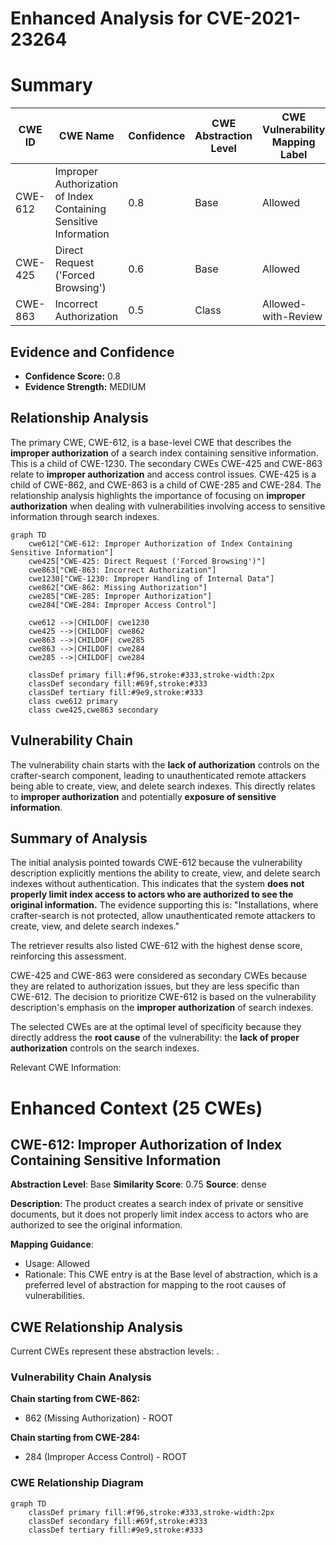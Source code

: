 # Enhanced Analysis for CVE-2021-23264

# Summary
| CWE ID | CWE Name | Confidence | CWE Abstraction Level | CWE Vulnerability Mapping Label | CWE-Vulnerability Mapping Notes |
|---|---|---|---|---|---|
| CWE-612 | Improper Authorization of Index Containing Sensitive Information | 0.8 | Base | Allowed | Primary CWE |
| CWE-425 | Direct Request ('Forced Browsing') | 0.6 | Base | Allowed | Secondary Candidate |
| CWE-863 | Incorrect Authorization | 0.5 | Class | Allowed-with-Review | Secondary Candidate |

## Evidence and Confidence

*   **Confidence Score:** 0.8
*   **Evidence Strength:** MEDIUM

## Relationship Analysis
The primary CWE, CWE-612, is a base-level CWE that describes the **improper authorization** of a search index containing sensitive information. This is a child of CWE-1230. The secondary CWEs CWE-425 and CWE-863 relate to **improper authorization** and access control issues. CWE-425 is a child of CWE-862, and CWE-863 is a child of CWE-285 and CWE-284. The relationship analysis highlights the importance of focusing on **improper authorization** when dealing with vulnerabilities involving access to sensitive information through search indexes.

```mermaid
graph TD
    cwe612["CWE-612: Improper Authorization of Index Containing Sensitive Information"]
    cwe425["CWE-425: Direct Request ('Forced Browsing')"]
    cwe863["CWE-863: Incorrect Authorization"]
    cwe1230["CWE-1230: Improper Handling of Internal Data"]
    cwe862["CWE-862: Missing Authorization"]
    cwe285["CWE-285: Improper Authorization"]
    cwe284["CWE-284: Improper Access Control"]
    
    cwe612 -->|CHILDOF| cwe1230
    cwe425 -->|CHILDOF| cwe862
    cwe863 -->|CHILDOF| cwe285
    cwe863 -->|CHILDOF| cwe284
    cwe285 -->|CHILDOF| cwe284

    classDef primary fill:#f96,stroke:#333,stroke-width:2px
    classDef secondary fill:#69f,stroke:#333
    classDef tertiary fill:#9e9,stroke:#333
    class cwe612 primary
    class cwe425,cwe863 secondary
```

## Vulnerability Chain
The vulnerability chain starts with the **lack of authorization** controls on the crafter-search component, leading to unauthenticated remote attackers being able to create, view, and delete search indexes. This directly relates to **improper authorization** and potentially **exposure of sensitive information**.

## Summary of Analysis
The initial analysis pointed towards CWE-612 because the vulnerability description explicitly mentions the ability to create, view, and delete search indexes without authentication. This indicates that the system **does not properly limit index access to actors who are authorized to see the original information.** The evidence supporting this is: "Installations, where crafter-search is not protected, allow unauthenticated remote attackers to create, view, and delete search indexes."

The retriever results also listed CWE-612 with the highest dense score, reinforcing this assessment.

CWE-425 and CWE-863 were considered as secondary CWEs because they are related to authorization issues, but they are less specific than CWE-612. The decision to prioritize CWE-612 is based on the vulnerability description's emphasis on the **improper authorization** of search indexes.

The selected CWEs are at the optimal level of specificity because they directly address the **root cause** of the vulnerability: the **lack of proper authorization** controls on the search indexes.

Relevant CWE Information:

# Enhanced Context (25 CWEs)

## CWE-612: Improper Authorization of Index Containing Sensitive Information
**Abstraction Level**: Base
**Similarity Score**: 0.75
**Source**: dense

**Description**:
The product creates a search index of private or sensitive documents, but it does not properly limit index access to actors who are authorized to see the original information.

**Mapping Guidance**:
- Usage: Allowed
- Rationale: This CWE entry is at the Base level of abstraction, which is a preferred level of abstraction for mapping to the root causes of vulnerabilities.


## CWE Relationship Analysis

Current CWEs represent these abstraction levels: .


### Vulnerability Chain Analysis

**Chain starting from CWE-862:**
- 862 (Missing Authorization) - ROOT


**Chain starting from CWE-284:**
- 284 (Improper Access Control) - ROOT



### CWE Relationship Diagram

```mermaid
graph TD
    classDef primary fill:#f96,stroke:#333,stroke-width:2px
    classDef secondary fill:#69f,stroke:#333
    classDef tertiary fill:#9e9,stroke:#333
```